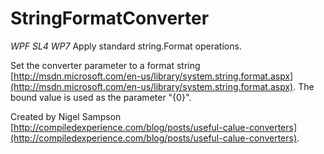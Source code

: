 # StringFormatConverter
_WPF SL4 WP7_
Apply standard string.Format operations.

Set the converter parameter to a format string [http://msdn.microsoft.com/en-us/library/system.string.format.aspx](http://msdn.microsoft.com/en-us/library/system.string.format.aspx). The bound value is used as the parameter "{0}".

Created by Nigel Sampson [http://compiledexperience.com/blog/posts/useful-calue-converters](http://compiledexperience.com/blog/posts/useful-calue-converters). 
